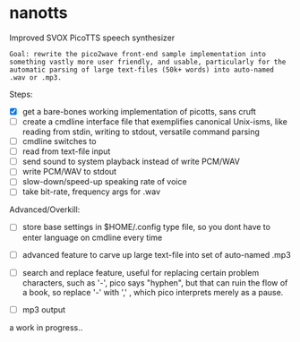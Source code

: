 nanotts
=======

Improved SVOX PicoTTS speech synthesizer

```
Goal: rewrite the pico2wave front-end sample implementation into something vastly more user friendly, and usable, particularly for the automatic parsing of large text-files (50k+ words) into auto-named .wav or .mp3.
```

Steps: 
- [x] get a bare-bones working implementation of picotts, sans cruft
- [ ] create a cmdline interface file that exemplifies canonical Unix-isms, like reading from stdin, writing to stdout, versatile command parsing
- [ ] cmdline switches to 
- [ ] read from text-file input
- [ ] send sound to system playback instead of write PCM/WAV
- [ ] write PCM/WAV to stdout
- [ ] slow-down/speed-up speaking rate of voice
- [ ] take bit-rate, frequency args for .wav 

Advanced/Overkill:
- [ ] store base settings in $HOME/.config type file, so you dont have to enter language on cmdline every time
- [ ] advanced feature to carve up large text-file into set of auto-named .mp3
- [ ] search and replace feature, useful for replacing certain problem characters, such as '-', pico says "hyphen", but that can ruin the flow of a book, so replace '-' with ',' , which pico interprets merely as a pause.
- [ ] mp3 output 


a work in progress..
